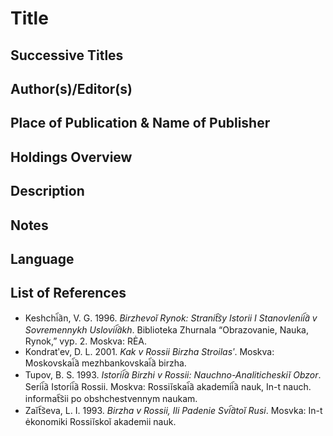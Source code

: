 # Title

## Successive Titles

## Author(s)/Editor(s)

## Place of Publication & Name of Publisher

## Holdings Overview

## Description

## Notes

## Language

## List of References
* Keshchi︠a︡n, V. G. 1996. *Birzhevoĭ Rynok: Stranit︠s︡y Istorii I Stanovlenii︠a︡ v Sovremennykh Uslovii︠a︡kh*. Biblioteka Zhurnala “Obrazovanie, Nauka, Rynok,” vyp. 2. Moskva: RĖA.
* Kondratʹev, D. L. 2001. *Kak v Rossii Birzha Stroilasʹ*. Moskva: Moskovskai︠a︡ mezhbankovskai︠a︡ birzha.
* Tupov, B. S. 1993. *Istorii︠a︡ Birzhi v Rossii: Nauchno-Analiticheskiĭ Obzor*. Serii︠a︡ Istorii︠a︡ Rossii. Moskva: Rossiĭskai︠a︡ akademii︠a︡ nauk, In-t nauch. informat︠s︡ii po obshchestvennym naukam.
* Zaĭt︠s︡eva, L. I. 1993. *Birzha v Rossii, Ili Padenie Svi︠a︡toĭ Rusi*. Mosvka: In-t ėkonomiki Rossiĭskoĭ akademii nauk.
